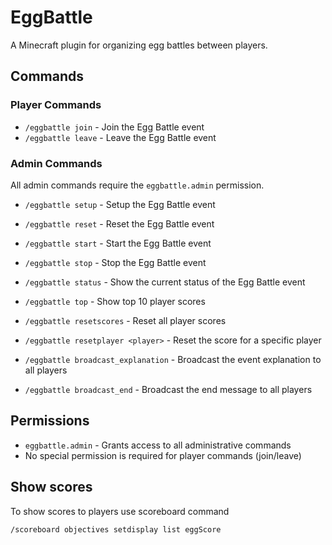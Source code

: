 # EggBattle

A Minecraft plugin for organizing egg battles between players.

## Commands

### Player Commands
- `/eggbattle join` - Join the Egg Battle event
- `/eggbattle leave` - Leave the Egg Battle event

### Admin Commands
All admin commands require the `eggbattle.admin` permission.

- `/eggbattle setup` - Setup the Egg Battle event
- `/eggbattle reset` - Reset the Egg Battle event

- `/eggbattle start` - Start the Egg Battle event
- `/eggbattle stop` - Stop the Egg Battle event
- `/eggbattle status` - Show the current status of the Egg Battle event

- `/eggbattle top` - Show top 10 player scores
- `/eggbattle resetscores` - Reset all player scores
- `/eggbattle resetplayer <player>` - Reset the score for a specific player

- `/eggbattle broadcast_explanation` - Broadcast the event explanation to all players
- `/eggbattle broadcast_end` - Broadcast the end message to all players

## Permissions
- `eggbattle.admin` - Grants access to all administrative commands
- No special permission is required for player commands (join/leave)

## Show scores
To show scores to players use scoreboard command

`/scoreboard objectives setdisplay list eggScore`